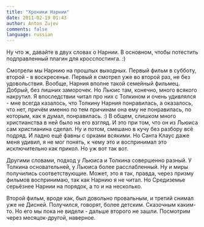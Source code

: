 ```yaml
---
title: "Хроники Нарнии"
date: 2011-02-19 01:43
author: Anton Zujev
comments: false
language: russian
---
```


Ну что ж, давайте в двух словах о Нарнии. В основном, чтобы потестить подправленный плагин для кросспостинга. :)

Смотрели мы Нарнию на прошлых выходных. Первый фильм в субботу, второй - в воскресенье. Первый я смотрел уже во второй раз, не без удовольствия. Вообще, Нарния вполне такой семейный фильмец. Добрый, без лишних заморочек. Но Льюис там, конечно, много всякого накрутил. Я впоследствии читал про них с Толкином и очень удивлялся - мне всегда казалось, что Толкину Нарния понравилась, а оказалось, что нет, причём именно по тем причинам она ему не понравилась, по которым, как я думал, понравилась. :) В общем, слишком много христианства в ней было на его взгляд. И это при том, что он из Льюиса сам христианина сделал. Ну и потом, смешано в кучу без разбору всё подряд. И ладно ещё фавны с орками всякими. Но Санта Клаус даже меня удивил, я не мог понять, к чему это и воспринимал это исключительно как прикол. Но уж вот так вот.

Другими словами, подход у Льюиса и Толкина совершенно разный. У Толкина основательней, у Льюиса более расслабленный. Ну и миры получились соответствующие. Может, это я так, правда, через призму фильмов воспринимаю, так как Нарнию я не читал. Но Средиземье серьёзнее Нарнии на порядок, а то и на несколько.

Второй фильм, вроде как, был довольно провальным, и третий снимал уже не Дисней. Получился, говорят, более детским. Сказочным каким-то. Но его мы пока не видели - дальше второго не зашли. Посмотрим через месяцок-другой, наверное.
